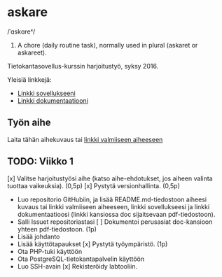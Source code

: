 # askare
/ˈɑskɑreˣ/

1. A chore (daily routine task), normally used in plural (askaret or askareet).

Tietokantasovellus-kurssin harjoitustyö, syksy 2016.

Yleisiä linkkejä:

* [Linkki sovellukseeni](https://milo.cs.helsinki.fi)
* [Linkki dokumentaatiooni](https://github.com/lopossumi/askare-tsoha/)

## Työn aihe

Laita tähän aihekuvaus tai [linkki valmiiseen aiheeseen](http://advancedkittenry.github.io/suunnittelu_ja_tyoymparisto/aiheet/Pokemon-kanta.html)

## TODO: Viikko 1
[x] Valitse harjoitustyösi aihe (katso aihe-ehdotukset, jos aiheen valinta tuottaa vaikeuksia). (0,5p)
[x] Pystytä versionhallinta. (0,5p)
* Luo repositorio GitHubiin, ja lisää README.md-tiedostoon aiheesi kuvaus tai linkki valmiiseen aiheeseen, linkki sovellukseesi ja linkki dokumentaatioosi (linkki kansiossa doc sijaitsevaan pdf-tiedostoon).
* Salli Issuet repositoriastasi
[ ] Dokumentoi perusasiat doc-kansioon yhteen pdf-tiedostoon. (1p)
* Lisää johdanto
* Lisää käyttötapaukset
[x] Pystytä työympäristö. (1p)
* Ota PHP-tuki käyttöön
* Ota PostgreSQL-tietokantapalvelin käyttöön
* Luo SSH-avain
[x] Rekisteröidy labtooliin.
